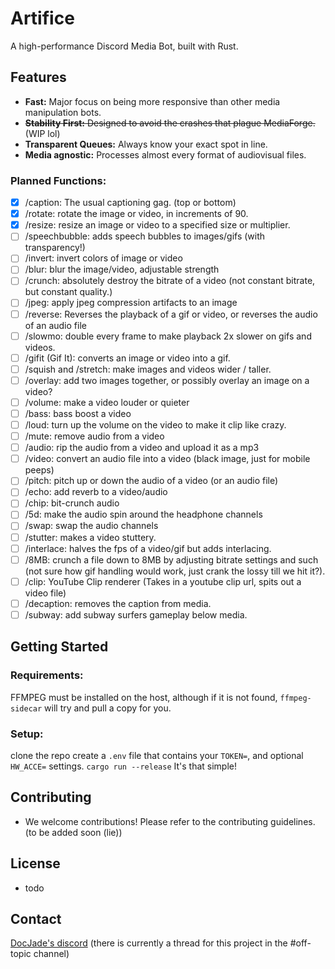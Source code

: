 # Artifice
A high-performance Discord Media Bot, built with Rust.

## Features

* **Fast:** Major focus on being more responsive than other media manipulation bots.
* ~~**Stability First:** Designed to avoid the crashes that plague MediaForge.~~ (WIP lol)
* **Transparent Queues:** Always know your exact spot in line.
* **Media agnostic:** Processes almost every format of audiovisual files.


### Planned Functions:

* [x] /caption: The usual captioning gag. (top or bottom)
* [x] /rotate: rotate the image or video, in increments of 90.
* [x] /resize: resize an image or video to a specified size or multiplier.
* [ ] /speechbubble: adds speech bubbles to images/gifs (with transparency!)
* [ ] /invert: invert colors of image or video
* [ ] /blur: blur the image/video, adjustable strength
* [ ] /crunch: absolutely destroy the bitrate of a video (not constant bitrate, but constant quality.)
* [ ] /jpeg: apply jpeg compression artifacts to an image
* [ ] /reverse: Reverses the playback of a gif or video, or reverses the audio of an audio file
* [ ] /slowmo: double every frame to make playback 2x slower on gifs and videos.
* [ ] /gifit (Gif It): converts an image or video into a gif.
* [ ] /squish and /stretch: make images and videos wider / taller.
* [ ] /overlay: add two images together, or possibly overlay an image on a video?
* [ ] /volume: make a video louder or quieter
* [ ] /bass: bass boost a video
* [ ] /loud: turn up the volume on the video to make it clip like crazy.
* [ ] /mute: remove audio from a video
* [ ] /audio: rip the audio from a video and upload it as a mp3
* [ ] /video: convert an audio file into a video (black image, just for mobile peeps)
* [ ] /pitch: pitch up or down the audio of a video (or an audio file)
* [ ] /echo: add reverb to a video/audio 
* [ ] /chip: bit-crunch audio 
* [ ] /5d: make the audio spin around the headphone channels
* [ ] /swap: swap the audio channels 
* [ ] /stutter: makes a video stuttery.
* [ ] /interlace: halves the fps of a video/gif but adds interlacing.
* [ ] /8MB: crunch a file down to 8MB by adjusting bitrate settings and such (not sure how gif handling would work, just crank the lossy till we hit it?).
* [ ] /clip: YouTube Clip renderer (Takes in a youtube clip url, spits out a video file)
* [ ] /decaption: removes the caption from media.
* [ ] /subway: add subway surfers gameplay below media.

## Getting Started

### Requirements:
FFMPEG must be installed on the host, although if it is not found, `ffmpeg-sidecar` will try and pull a copy for you.

### Setup:
clone the repo
create a `.env` file that contains your `TOKEN=`, and optional `HW_ACCE=` settings.
`cargo run --release`
It's that simple!

## Contributing
- We welcome contributions! Please refer to the contributing guidelines. (to be added soon (lie))

## License
- todo

## Contact
[DocJade's discord](https://discord.docjade.com/) (there is currently a thread for this project in the #off-topic channel)
